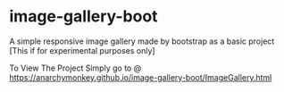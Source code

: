 # image-gallery-boot
A simple responsive image gallery made by bootstrap as a basic project [This if for experimental purposes only]



To View The Project Simply go to @ https://anarchymonkey.github.io/image-gallery-boot/ImageGallery.html
